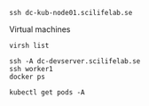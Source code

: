 ```
ssh dc-kub-node01.scilifelab.se
```

Virtual machines

``` 
virsh list
```

```
ssh -A dc-devserver.scilifelab.se
ssh worker1
docker ps

kubectl get pods -A
```
